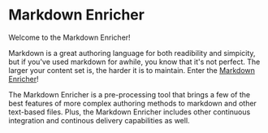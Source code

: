

# Markdown Enricher

Welcome to the Markdown Enricher! 

Markdown is a great authoring language for both readibility and simpicity, but if you've used markdown for awhile, you know that it's not perfect. The larger your content set is, the harder it is to maintain. Enter the [Markdown Enricher](https://github.com/IBM/md-enricher-for-cicd)!

The Markdown Enricher is a pre-processing tool that brings a few of the best features of more complex authoring methods to markdown and other text-based files. Plus, the Markdown Enricher includes other continuous integration and continous delivery capabilities as well.

<!-- Test 1-->
